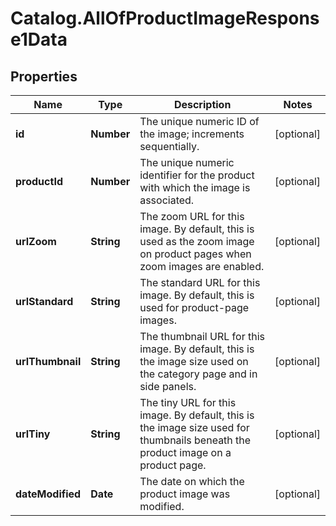 # Catalog.AllOfProductImageResponse1Data

## Properties
Name | Type | Description | Notes
------------ | ------------- | ------------- | -------------
**id** | **Number** | The unique numeric ID of the image; increments sequentially.  | [optional] 
**productId** | **Number** | The unique numeric identifier for the product with which the image is associated.  | [optional] 
**urlZoom** | **String** | The zoom URL for this image. By default, this is used as the zoom image on product pages when zoom images are enabled.  | [optional] 
**urlStandard** | **String** | The standard URL for this image. By default, this is used for product-page images.  | [optional] 
**urlThumbnail** | **String** | The thumbnail URL for this image. By default, this is the image size used on the category page and in side panels.  | [optional] 
**urlTiny** | **String** | The tiny URL for this image. By default, this is the image size used for thumbnails beneath the product image on a product page.  | [optional] 
**dateModified** | **Date** | The date on which the product image was modified.  | [optional] 
